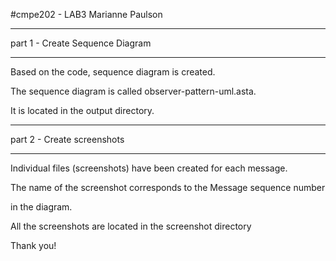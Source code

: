 #cmpe202 - LAB3
Marianne Paulson

**********************************
part 1 - Create Sequence Diagram
**********************************

Based on the code, sequence diagram is created.

The sequence diagram is called observer-pattern-uml.asta.

It is located in the output directory.


*********************************
part 2 - Create screenshots
*********************************

Individual files (screenshots) have been created for each message.

The name of the screenshot corresponds to the Message sequence number

in the diagram.



All the screenshots are located in the screenshot directory


Thank you!
